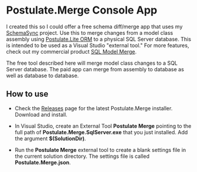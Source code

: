 # Postulate.Merge Console App

I created this so I could offer a free schema diff/merge app that uses my [SchemaSync](https://github.com/adamosoftware/SchemaSync) project. Use this to merge changes from a model class assembly using [Postulate.Lite ORM](https://github.com/adamosoftware/Postulate.Lite) to a physical SQL Server database. This is intended to be used as a Visual Studio "external tool." For more features, check out my commercial product [SQL Model Merge](https://aosoftware.net/Project/SqlModelMerge).

The free tool described here will merge model class changes to a SQL Server database. The paid app can merge from assembly to database as well as database to database.

## How to use

- Check the [Releases](https://github.com/adamosoftware/Postulate.Merge/releases) page for the latest Postulate.Merge installer. Download and install.

- In Visual Studio, create an External Tool **Postulate Merge** pointing to the full path of **Postulate.Merge.SqlServer.exe** that you just installed. Add the argument **$(SolutionDir)**.

- Run the **Postulate Merge** external tool to create a blank settings file in the current solution directory. The settings file is called **Postulate.Merge.json**.
